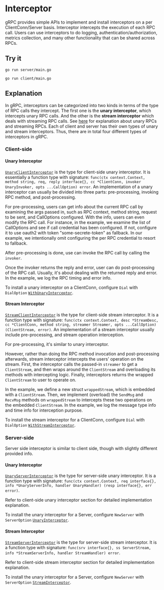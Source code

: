 # Interceptor

gRPC provides simple APIs to implement and install interceptors on a per
ClientConn/Server basis. Interceptor intercepts the execution of each RPC call.
Users can use interceptors to do logging, authentication/authorization, metrics
collection, and many other functionality that can be shared across RPCs.

## Try it

```
go run server/main.go
```

```
go run client/main.go
```

## Explanation

In gRPC, interceptors can be categorized into two kinds in terms of the type of
RPC calls they intercept. The first one is the **unary interceptor**, which
intercepts unary RPC calls. And the other is the **stream interceptor** which
deals with streaming RPC calls. See
[here](https://grpc.io/docs/guides/concepts.html#rpc-life-cycle) for explanation
about unary RPCs and streaming RPCs. Each of client and server has their own
types of unary and stream interceptors. Thus, there are in total four different
types of interceptors in gRPC.

### Client-side

#### Unary Interceptor

[`UnaryClientInterceptor`](https://godoc.org/google.golang.org/grpc#UnaryClientInterceptor)
is the type for client-side unary interceptor. It is essentially a function type
with signature: `func(ctx context.Context, method string, req, reply
interface{}, cc *ClientConn, invoker UnaryInvoker, opts ...CallOption) error`.
An implementation of a unary interceptor can usually be divided into three
parts: pre-processing, invoking RPC method, and post-processing.

For pre-processing, users can get info about the current RPC call by examining
the args passed in, such as RPC context, method string, request to be sent, and
CallOptions configured. With the info, users can even modify the RPC call. For
instance, in the example, we examine the list of CallOptions and see if call
credential has been configured. If not, configure it to use oauth2 with token
"some-secrete-token" as fallback. In our example, we intentionally omit
configuring the per RPC credential to resort to fallback.

After pre-processing is done, use can invoke the RPC call by calling the
`invoker`.

Once the invoker returns the reply and error, user can do post-processing of the
RPC call. Usually, it's about dealing with the returned reply and error. In the
example, we log the RPC timing and error info.

To install a unary interceptor on a ClientConn, configure `Dial` with
`DialOption`
[`WithUnaryInterceptor`](https://godoc.org/google.golang.org/grpc#WithUnaryInterceptor).

#### Stream Interceptor

[`StreamClientInterceptor`](https://godoc.org/google.golang.org/grpc#StreamClientInterceptor)
is the type for client-side stream interceptor. It is a function type with
signature: `func(ctx context.Context, desc *StreamDesc, cc *ClientConn, method
string, streamer Streamer, opts ...CallOption) (ClientStream, error)`. An
implementation of a stream interceptor usually include pre-processing, and
stream operation interception.

For pre-processing, it's similar to unary interceptor.

However, rather than doing the RPC method invocation and post-processing
afterwards, stream interceptor intercepts the users' operation on the stream.
First, the interceptor calls the passed-in `streamer` to get a `ClientStream`,
and then wraps around the `ClientStream` and overloading its methods with
intercepting logic. Finally, interceptors returns the wrapped `ClientStream` to
user to operate on.

In the example, we define a new struct `wrappedStream`, which is embedded with a
`ClientStream`. Then, we implement (overload) the `SendMsg` and `RecvMsg`
methods on `wrappedStream` to intercepts these two operations on the embedded
`ClientStream`. In the example, we log the message type info and time info for
interception purpose.

To install the stream interceptor for a ClientConn, configure `Dial` with
`DialOption`
[`WithStreamInterceptor`](https://godoc.org/google.golang.org/grpc#WithStreamInterceptor).

### Server-side

Server side interceptor is similar to client side, though with slightly
different provided info.

#### Unary Interceptor

[`UnaryServerInterceptor`](https://godoc.org/google.golang.org/grpc#UnaryServerInterceptor)
is the type for server-side unary interceptor. It is a function type with
signature: `func(ctx context.Context, req interface{}, info *UnaryServerInfo,
handler UnaryHandler) (resp interface{}, err error)`.

Refer to client-side unary interceptor section for detailed implementation
explanation.

To install the unary interceptor for a Server, configure `NewServer` with
`ServerOption`
[`UnaryInterceptor`](https://godoc.org/google.golang.org/grpc#UnaryInterceptor).

#### Stream Interceptor

[`StreamServerInterceptor`](https://godoc.org/google.golang.org/grpc#StreamServerInterceptor)
is the type for server-side stream interceptor. It is a function type with
signature: `func(srv interface{}, ss ServerStream, info *StreamServerInfo,
handler StreamHandler) error`.

Refer to client-side stream interceptor section for detailed implementation
explanation.

To install the unary interceptor for a Server, configure `NewServer` with
`ServerOption`
[`StreamInterceptor`](https://godoc.org/google.golang.org/grpc#StreamInterceptor).
